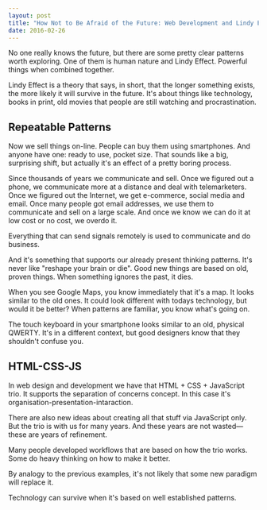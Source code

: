 ```yaml
---
layout: post
title: "How Not to Be Afraid of the Future: Web Development and Lindy Effect"
date: 2016-02-26
---
```


No one really knows the future,
but there are some pretty clear patterns worth exploring. 
One of them is human nature and Lindy Effect.
Powerful things when combined together.

Lindy Effect is a theory that says, in short, that the longer something exists, 
the more likely it will survive in the future. It's about things like
technology, books in print, old movies that people are still watching and
procrastination.

## Repeatable Patterns

Now we sell things on-line.
People can buy them using smartphones.
And anyone have one: ready to use, pocket size.
That sounds like a big, surprising shift,
but actually it's an effect of a pretty boring process. 

Since thousands of years we communicate and sell.
Once we figured out a phone, we communicate more at a distance 
and deal with telemarketers.
Once we figured out the Internet, we get e-commerce, social
media and email.
Once many people got email addresses, we use them to communicate
and sell on a large scale.
And once we know we can do it at low cost or no cost, we
overdo it.  

Everything that can send signals remotely is
used to communicate and do business. 

And it's something that supports our already present thinking patterns.
It's never like "reshape your brain or die".
Good new things are based on old, proven things. When something ignores the
past, it dies.

When you see Google Maps, you know immediately that it's a map. It looks similar
to the old ones. It could look different with todays technology, but would it be
better? When patterns are familiar, you know what's going on. 

The touch keyboard in your smartphone looks similar to an old,
physical QWERTY.
It's in a different context, but good designers know that they shouldn't
confuse you.

## HTML-CSS-JS

In web design and development we have that HTML + CSS + JavaScript trio.
It supports the separation of concerns concept.
In this case it's organisation-presentation-intaraction.

There are also new ideas about creating all that stuff via JavaScript only. 
But the trio is with us for many years.
And these years are not wasted&mdash;these are years of refinement.

Many people developed workflows that are based on how the trio works.
Some do heavy thinking on how to make it better.

By analogy to the previous examples, it's not likely that some new paradigm will
replace it.

Technology can survive when it's based on well established patterns.
